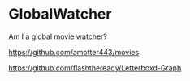 # GlobalWatcher
Am I a global movie watcher?

https://github.com/amotter443/movies

https://github.com/flashtheready/Letterboxd-Graph
